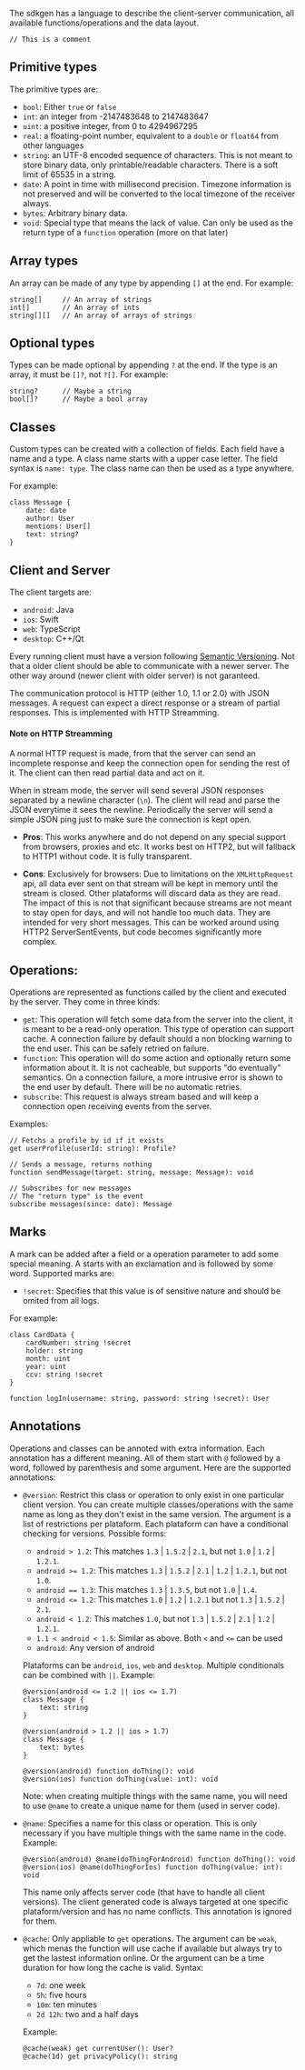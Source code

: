 The sdkgen has a language to describe the client-server communication, all available functions/operations and the data layout.

    // This is a comment

## Primitive types

The primitive types are:

- `bool`: Either `true` or `false`
- `int`: an integer from -2147483648 to 2147483647
- `uint`: a positive integer, from 0 to 4294967295
- `real`: a floating-point number, equivalent to a `double` or `float64` from other languages
- `string`: an UTF-8 encoded sequence of characters. This is not meant to store binary data, only printable/readable characters. There is a soft limit of 65535 in a string.
- `date`: A point in time with millisecond precision. Timezone information is not preserved and will be converted to the local timezone of the receiver always.
- `bytes`: Arbitrary binary data.
- `void`: Special type that means the lack of value. Can only be used as the return type of a `function` operation (more on that later)

## Array types

An array can be made of any type by appending `[]` at the end. For example:

    string[]     // An array of strings
    int[]        // An array of ints
    string[][]   // An array of arrays of strings

## Optional types

Types can be made optional by appending `?` at the end. If the type is an array, it must be `[]?`, not `?[]`. For example:

    string?      // Maybe a string
    bool[]?      // Maybe a bool array

## Classes

Custom types can be created with a collection of fields. Each field have a name and a type. A class name starts with a upper case letter. The field syntax is `name: type`. The class name can then be used as a type anywhere.

For example:

    class Message {
        date: date
        author: User
        mentions: User[]
        text: string?
    }

## Client and Server

The client targets are:

- `android`: Java
- `ios`: Swift
- `web`: TypeScript
- `desktop`: C++/Qt

Every running client must have a version following [Semantic Versioning](https://semver.org/). Not that a older client should be able to communicate with a newer server. The other way around (newer client with older server) is not garanteed.

The communication protocol is HTTP (either 1.0, 1.1 or 2.0) with JSON messages. A request can expect a direct response or a stream of partial responses. This is implemented with HTTP Streamming.

#### Note on HTTP Streamming

A normal HTTP request is made, from that the server can send an incomplete response and keep the connection open for sending the rest of it. The client can then read partial data and act on it.

When in stream mode, the server will send several JSON responses separated by a newline character (`\n`). The client will read and parse the JSON everytime it sees the newline. Periodically the server will send a simple JSON ping just to make sure the connection is kept open.

- **Pros**: This works anywhere and do not depend on any special support from browsers, proxies and etc. It works best on HTTP2, but will fallback to HTTP1 without code. It is fully transparent.

- **Cons**: Exclusively for browsers: Due to limitations on the `XMLHttpRequest` api, all data ever sent on that stream will be kept in memory until the stream is closed. Other plataforms will discard data as they are read. The impact of this is not that significant because streams are not meant to stay open for days, and will not handle too much data. They are intended for very short messages. This can be worked around using HTTP2 ServerSentEvents, but code becomes significantly more complex.

## Operations:

Operations are represented as functions called by the client and executed by the server. They come in three kinds:

- `get`: This operation will fetch some data from the server into the client, it is meant to be a read-only operation. This type of operation can support cache. A connection failure by default should a non blocking warning to the end user. This can be safely retried on failure.
- `function`: This operation will do some action and optionally return some information about it. It is not cacheable, but supports "do eventually" semantics. On a connection failure, a more intrusive error is shown to the end user by default. There will be no automatic retries.
- `subscribe`: This request is always stream based and will keep a connection open receiving events from the server.

Examples:

    // Fetchs a profile by id if it exists
    get userProfile(userId: string): Profile?
    
    // Sends a message, returns nothing
    function sendMessage(target: string, message: Message): void

    // Subscribes for new messages
    // The "return type" is the event
    subscribe messages(since: date): Message

## Marks

A mark can be added after a field or a operation parameter to add some special meaning. A starts with an exclamation and is followed by some word. Supported marks are:

- `!secret`: Specifies that this value is of sensitive nature and should be omited from all logs.

For example:

    class CardData {
        cardNumber: string !secret
        holder: string
        month: uint
        year: uint
        ccv: string !secret
    }

    function logIn(username: string, password: string !secret): User

## Annotations

Operations and classes can be annoted with extra information. Each annotation has a different meaning. All of them start with `@` followed by a word, followed by parenthesis and some argument. Here are the supported annotations:

- `@version`: Restrict this class or operation to only exist in one particular client version. You can create multiple classes/operations with the same name as long as they don't exist in the same version. The argument is a list of restrictions per plataform. Each plataform can have a conditional checking for versions. Possible forms:
  - `android > 1.2`: This matches `1.3` | `1.5.2` | `2.1`, but not `1.0` | `1.2` | `1.2.1`.
  - `android >= 1.2`: This matches `1.3` | `1.5.2` | `2.1` | `1.2` | `1.2.1`, but not `1.0`.
  - `android == 1.3`: This matches `1.3` | `1.3.5`, but not `1.0` | `1.4`.
  - `android <= 1.2`: This matches `1.0` | `1.2` | `1.2.1` but not `1.3` | `1.5.2` | `2.1`.
  - `android < 1.2`: This matches `1.0`, but not `1.3` | `1.5.2` | `2.1` | `1.2` | `1.2.1`.
  - `1.1 < android < 1.5`: Similar as above. Both `<` and `<=` can be used
  - `android`: Any version of android

  Plataforms can be `android`, `ios`, `web` and `desktop`. Multiple conditionals can be combined with `||`. Example:

      @version(android <= 1.2 || ios <= 1.7)
      class Message {
          text: string
      }

      @version(android > 1.2 || ios > 1.7)
      class Message {
          text: bytes
      }

      @version(android) function doThing(): void
      @version(ios) function doThing(value: int): void
    
  Note: when creating multiple things with the same name, you will need to use `@name` to create a unique name for them (used in server code).
  
- `@name`: Specifies a name for this class or operation. This is only necessary if you have multiple things with the same name in the code. Example:

      @version(android) @name(doThingForAndroid) function doThing(): void
      @version(ios) @name(doThingForIos) function doThing(value: int): void

  This name only affects server code (that have to handle all client versions). The client generated code is always targeted at one specific plataform/version and has no name conflicts. This annotation is ignored for them.

- `@cache`: Only appliable to `get` operations. The argument can be `weak`, which menas the function will use cache if available but always try to get the lastest information online. Or the argument can be a time duration for how long the cache is valid. Syntax:
  - `7d`: one week
  - `5h`: five hours
  - `10m`: ten minutes
  - `2d 12h`: two and a half days

  Example:

      @cache(weak) get currentUser(): User?
      @cache(1d) get privacyPolicy(): string
